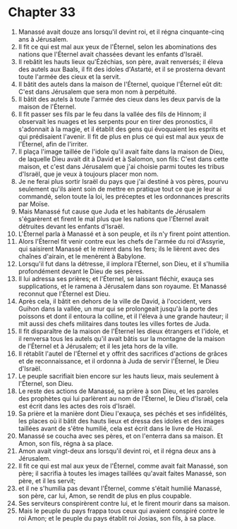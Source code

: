 # Chapter 33

1. Manassé avait douze ans lorsqu'il devint roi, et il régna cinquante-cinq ans à Jérusalem.
2. Il fit ce qui est mal aux yeux de l'Éternel, selon les abominations des nations que l'Éternel avait chassées devant les enfants d'Israël.
3. Il rebâtit les hauts lieux qu'Ézéchias, son père, avait renversés; il éleva des autels aux Baals, il fit des idoles d'Astarté, et il se prosterna devant toute l'armée des cieux et la servit.
4. Il bâtit des autels dans la maison de l'Éternel, quoique l'Éternel eût dit: C'est dans Jérusalem que sera mon nom à perpétuité.
5. Il bâtit des autels à toute l'armée des cieux dans les deux parvis de la maison de l'Éternel.
6. Il fit passer ses fils par le feu dans la vallée des fils de Hinnom; il observait les nuages et les serpents pour en tirer des pronostics, il s'adonnait à la magie, et il établit des gens qui évoquaient les esprits et qui prédisaient l'avenir. Il fit de plus en plus ce qui est mal aux yeux de l'Éternel, afin de l'irriter.
7. Il plaça l'image taillée de l'idole qu'il avait faite dans la maison de Dieu, de laquelle Dieu avait dit à David et à Salomon, son fils: C'est dans cette maison, et c'est dans Jérusalem que j'ai choisie parmi toutes les tribus d'Israël, que je veux à toujours placer mon nom.
8. Je ne ferai plus sortir Israël du pays que j'ai destiné à vos pères, pourvu seulement qu'ils aient soin de mettre en pratique tout ce que je leur ai commandé, selon toute la loi, les préceptes et les ordonnances prescrits par Moïse.
9. Mais Manassé fut cause que Juda et les habitants de Jérusalem s'égarèrent et firent le mal plus que les nations que l'Éternel avait détruites devant les enfants d'Israël.
10. L'Éternel parla à Manassé et à son peuple, et ils n'y firent point attention.
11. Alors l'Éternel fit venir contre eux les chefs de l'armée du roi d'Assyrie, qui saisirent Manassé et le mirent dans les fers; ils le lièrent avec des chaînes d'airain, et le menèrent à Babylone.
12. Lorsqu'il fut dans la détresse, il implora l'Éternel, son Dieu, et il s'humilia profondément devant le Dieu de ses pères.
13. Il lui adressa ses prières; et l'Éternel, se laissant fléchir, exauça ses supplications, et le ramena à Jérusalem dans son royaume. Et Manassé reconnut que l'Éternel est Dieu.
14. Après cela, il bâtit en dehors de la ville de David, à l'occident, vers Guihon dans la vallée, un mur qui se prolongeait jusqu'à la porte des poissons et dont il entoura la colline, et il l'éleva à une grande hauteur; il mit aussi des chefs militaires dans toutes les villes fortes de Juda.
15. Il fit disparaître de la maison de l'Éternel les dieux étrangers et l'idole, et il renversa tous les autels qu'il avait bâtis sur la montagne de la maison de l'Éternel et à Jérusalem; et il les jeta hors de la ville.
16. Il rétablit l'autel de l'Éternel et y offrit des sacrifices d'actions de grâces et de reconnaissance, et il ordonna à Juda de servir l'Éternel, le Dieu d'Israël.
17. Le peuple sacrifiait bien encore sur les hauts lieux, mais seulement à l'Éternel, son Dieu.
18. Le reste des actions de Manassé, sa prière à son Dieu, et les paroles des prophètes qui lui parlèrent au nom de l'Éternel, le Dieu d'Israël, cela est écrit dans les actes des rois d'Israël.
19. Sa prière et la manière dont Dieu l'exauça, ses péchés et ses infidélités, les places où il bâtit des hauts lieux et dressa des idoles et des images taillées avant de s'être humilié, cela est écrit dans le livre de Hozaï.
20. Manassé se coucha avec ses pères, et on l'enterra dans sa maison. Et Amon, son fils, régna à sa place.
21. Amon avait vingt-deux ans lorsqu'il devint roi, et il régna deux ans à Jérusalem.
22. Il fit ce qui est mal aux yeux de l'Éternel, comme avait fait Manassé, son père; il sacrifia à toutes les images taillées qu'avait faites Manassé, son père, et il les servit;
23. et il ne s'humilia pas devant l'Éternel, comme s'était humilié Manassé, son père, car lui, Amon, se rendit de plus en plus coupable.
24. Ses serviteurs conspirèrent contre lui, et le firent mourir dans sa maison.
25. Mais le peuple du pays frappa tous ceux qui avaient conspiré contre le roi Amon; et le peuple du pays établit roi Josias, son fils, à sa place.

